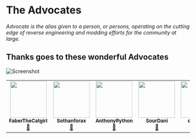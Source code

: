 # The Advocates
*Advocate is the alias given to a person, or persons, operating on the cutting edge of reverse engineering and modding efforts for the community at large.*


## Thanks goes to these wonderful Advocates

![Screenshot](http://raw.github.com/FaberTheCatgirl/HaloShaderGenerator/master/doc/images/concept.jpg)

<table>
  <tr>
    <td align="center"><a href="https://github.com/FaberTheCatboy"><img src="https://avatars.githubusercontent.com/u/103538724?v=4" width="100px;" alt=""/><br /><sub><b>FaberTheCatgirl</b></sub></a><br /><a href="https://github.com/FaberTheCatboy" title="Infrastructure (Hosting, Build-Tools, etc)">📖</a></td>
    <td align="center"><a href="https://github.com/Sothanforax"><img src="https://avatars.githubusercontent.com/u/39886116?v=4" width="100px;" alt=""/><br /><sub><b>Sothanforax</b></sub></a><br /><a href="https://github.com/Sothanforax" title="Infrastructure (Hosting, Build-Tools, etc)">📖</a></td>
    <td align="center"><a href="https://github.com/AnthonyPython"><img src="https://avatars.githubusercontent.com/u/6700701?v=4" width="100px;" alt=""/><br /><sub><b>AnthonyPython</b></sub></a><br /><a href="https://github.com/AnthonyPython" title="Infrastructure (Hosting, Build-Tools, etc)">📖</a></td>
    <td align="center"><a href="https://github.com/dangreene0"><img src="https://avatars.githubusercontent.com/u/35577693?v=4" width="100px;" alt=""/><br /><sub><b>SourDani</b></sub></a><br /><a href="https://github.com/dangreene0" title="Infrastructure (Hosting, Build-Tools, etc)">📖</a></td>
    <td align="center"><a href="https://github.com/crimester"><img src="https://avatars.githubusercontent.com/u/66753474?v=4" width="100px;" alt=""/><br /><sub><b>crimester</b></sub></a><br /><a href="https://github.com/crimester" title="Infrastructure (Hosting, Build-Tools, etc)">📖</a></td>
    <td align="center"><a href="https://github.com/fluffkin12"><img src="https://avatars.githubusercontent.com/u/59535528?v=4" width="100px;" alt=""/><br /><sub><b>fluffkin12</b></sub></a><br /><a href="https://github.com/fluffkin12" title="QA Testing">📖</a></td>
     <td align="center"><a href="https://github.com/LegitimateBusinessman"><img src="https://avatars.githubusercontent.com/u/105272174?v=4" width="100px;" alt=""/><br /><sub><b>LegitimateBusinessman</b></sub></a><br /><a href="https://github.com/LegitimateBusinessman" title="QA Testing">📖</a></td>
  </tr>
</table>
